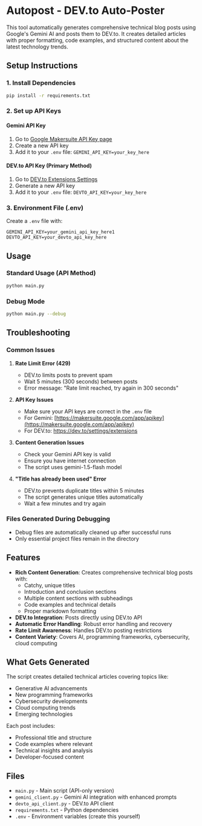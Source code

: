 # Autopost - DEV.to Auto-Poster

This tool automatically generates comprehensive technical blog posts using Google's Gemini AI and posts them to DEV.to. It creates detailed articles with proper formatting, code examples, and structured content about the latest technology trends.

## Setup Instructions

### 1. Install Dependencies
```bash
pip install -r requirements.txt
```

### 2. Set up API Keys

#### Gemini API Key

1. Go to [Google Makersuite API Key page](https://makersuite.google.com/app/apikey)
2. Create a new API key
3. Add it to your `.env` file: `GEMINI_API_KEY=your_key_here`

#### DEV.to API Key (Primary Method)

1. Go to [DEV.to Extensions Settings](https://dev.to/settings/extensions)
2. Generate a new API key
3. Add it to your `.env` file: `DEVTO_API_KEY=your_key_here`

### 3. Environment File (.env)

Create a `.env` file with:
```
GEMINI_API_KEY=your_gemini_api_key_here1
DEVTO_API_KEY=your_devto_api_key_here
```

## Usage

### Standard Usage (API Method)
```bash
python main.py
```

### Debug Mode
```bash
python main.py --debug
```

## Troubleshooting

### Common Issues

1. **Rate Limit Error (429)**
   - DEV.to limits posts to prevent spam
   - Wait 5 minutes (300 seconds) between posts
   - Error message: "Rate limit reached, try again in 300 seconds"

2. **API Key Issues**
   - Make sure your API keys are correct in the `.env` file
   - For Gemini: [https://makersuite.google.com/app/apikey](https://makersuite.google.com/app/apikey)
   - For DEV.to: <https://dev.to/settings/extensions>

3. **Content Generation Issues**
   - Check your Gemini API key is valid
   - Ensure you have internet connection
   - The script uses gemini-1.5-flash model

4. **"Title has already been used" Error**
   - DEV.to prevents duplicate titles within 5 minutes
   - The script generates unique titles automatically
   - Wait a few minutes and try again

### Files Generated During Debugging

- Debug files are automatically cleaned up after successful runs
- Only essential project files remain in the directory

## Features

- **Rich Content Generation**: Creates comprehensive technical blog posts with:
  - Catchy, unique titles
  - Introduction and conclusion sections
  - Multiple content sections with subheadings
  - Code examples and technical details
  - Proper markdown formatting
- **DEV.to Integration**: Posts directly using DEV.to API
- **Automatic Error Handling**: Robust error handling and recovery
- **Rate Limit Awareness**: Handles DEV.to posting restrictions
- **Content Variety**: Covers AI, programming frameworks, cybersecurity, cloud computing

## What Gets Generated

The script creates detailed technical articles covering topics like:

- Generative AI advancements
- New programming frameworks
- Cybersecurity developments
- Cloud computing trends
- Emerging technologies

Each post includes:

- Professional title and structure
- Code examples where relevant
- Technical insights and analysis
- Developer-focused content

## Files

- `main.py` - Main script (API-only version)
- `gemini_client.py` - Gemini AI integration with enhanced prompts
- `devto_api_client.py` - DEV.to API client
- `requirements.txt` - Python dependencies
- `.env` - Environment variables (create this yourself)
